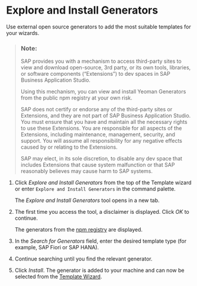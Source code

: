 <!-- loio7865b5e276ad4f8d9616a3e18eddb174 -->

# Explore and Install Generators

Use external open source generators to add the most suitable templates for your wizards.

> ### Note:  
> SAP provides you with a mechanism to access third-party sites to view and download open-source, 3rd party, or its own tools, libraries, or software components \(“Extensions”\) to dev spaces in SAP Business Application Studio.
> 
> Using this mechanism, you can view and install Yeoman Generators from the public npm registry at your own risk.
> 
> SAP does not certify or endorse any of the third-party sites or Extensions, and they are not part of SAP Business Application Studio. You must ensure that you have and maintain all the necessary rights to use these Extensions. You are responsible for all aspects of the Extensions, including maintenance, management, security, and support. You will assume all responsibility for any negative effects caused by or relating to the Extensions.
> 
> SAP may elect, in its sole discretion, to disable any dev space that includes Extensions that cause system malfunction or that SAP reasonably believes may cause harm to SAP systems.

1.  Click *Explore and Install Generators* from the top of the Template wizard or enter `Explore and Install Generators` in the command palette.

    The *Explore and Install Generators* tool opens in a new tab.

2.  The first time you access the tool, a disclaimer is displayed. Click *OK* to continue.

    The generators from the [npm registry](https://yeoman.io/generators/) are displayed.

3.  In the *Search for Generators* field, enter the desired template type \(for example, SAP Fiori or SAP HANA\).
4.  Continue searching until you find the relevant generator.
5.  Click *Install*. The generator is added to your machine and can now be selected from the [Template Wizard](template-wizard-ba59cb6.md).

